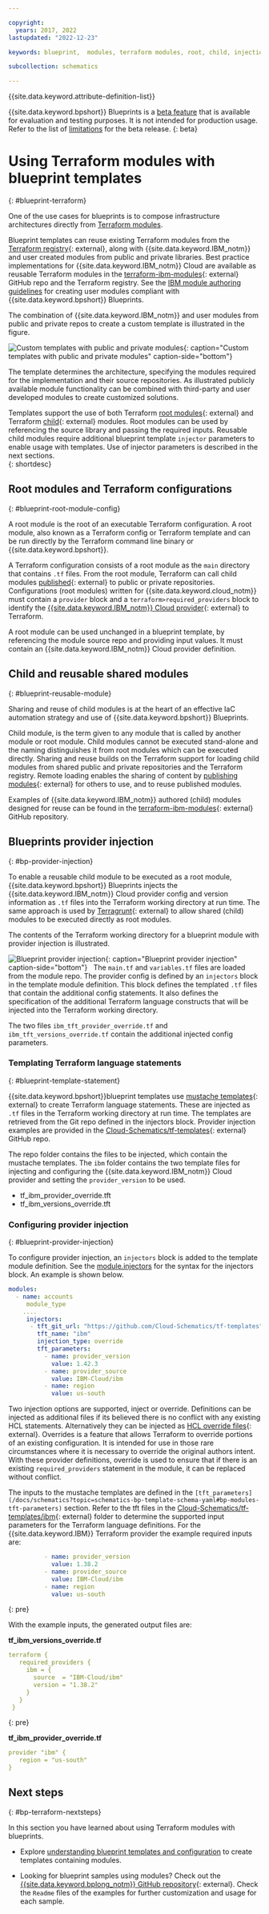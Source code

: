 ```yaml
---

copyright:
  years: 2017, 2022
lastupdated: "2022-12-23"

keywords: blueprint,  modules, terraform modules, root, child, injection 

subcollection: schematics

---
```


{{site.data.keyword.attribute-definition-list}}

{{site.data.keyword.bpshort}} Blueprints is a [beta feature](/docs/schematics?topic=schematics-bp-beta-limitations) that is available for evaluation and testing purposes. It is not intended for production usage. Refer to the list of [limitations](/docs/schematics?topic=schematics-bp-beta-limitations#sc-bp-beta-limitation) for the beta release.
{: beta}

# Using Terraform modules with blueprint templates 
{: #blueprint-terraform}    

One of the use cases for blueprints is to compose infrastructure architectures directly from [Terraform modules](https://developer.hashicorp.com/terraform/language/modules#modules). 

 Blueprint templates can reuse existing Terraform modules from the [Terraform registry](https://registry.terraform.io/namespaces/terraform-ibm-modules){: external}, along with {{site.data.keyword.IBM_notm}} and user created modules from public and private libraries. Best practice implementations for {{site.data.keyword.IBM_notm}} Cloud are available as reusable Terraform modules in the [terraform-ibm-modules](https://github.com/terraform-ibm-modules){: external} GitHub repo and the Terraform registry. See the [IBM module authoring guidelines](https://terraform-ibm-modules.github.io/documentation/#/implementation-guidelines) for creating user modules compliant with {{site.data.keyword.bpshort}} Blueprints. 
 
 The combination of {{site.data.keyword.IBM_notm}} and user modules from public and private repos to create a custom template is illustrated in the figure.  

![Custom templates with public and private modules](/images/new/bp-terraform-modules.svg){: caption="Custom templates with public and private modules" caption-side="bottom"}

The template determines the architecture, specifying the modules required for the implementation and their source repositories. As illustrated publicly available module functionality can be combined with third-party and user developed modules to create customized solutions. 

Templates support the use of both Terraform [root modules](https://developer.hashicorp.com/terraform/language/modules#the-root-module){: external} and Terraform [child](https://developer.hashicorp.com/terraform/language/modules#child-modules){: external} modules. Root modules can be used by referencing the source library and passing the required inputs. Reusable child modules require additional blueprint template `injector` parameters to enable usage with templates. Use of injector parameters is described in the next sections.    
{: shortdesc}

## Root modules and Terraform configurations
{: #blueprint-root-module-config}

A root module is the root of an executable Terraform configuration. A root module, also known as a Terraform config or Terraform template and can be run directly by the Terraform command line binary or {{site.data.keyword.bpshort}}. 

A Terraform configuration consists of a root module as the `main` directory that contains `.tf` files. From the root module, Terraform can call child modules [published](https://developer.hashicorp.com/terraform/language/modules#published-modules){: external} to public or private repositories. Configurations (root modules) written for {{site.data.keyword.cloud_notm}} must contain a `provider` block and  a `terraform>required_providers` block to identify the [{{site.data.keyword.IBM_notm}} Cloud provider](https://registry.terraform.io/providers/IBM-Cloud/ibm/latest/docs){: external} to Terraform.   

A root module can be used unchanged in a blueprint template, by referencing the module source repo and providing input values. It must contain an {{site.data.keyword.IBM_notm}} Cloud provider definition. 

## Child and reusable shared modules
{: #blueprint-reusable-module}

Sharing and reuse of child modules is at the heart of an effective IaC automation strategy and use of {{site.data.keyword.bpshort}} Blueprints. 

Child module, is the term given to any module that is called by another module or root module. Child modules cannot be executed stand-alone and the naming distinguishes it from root modules which can be executed directly. Sharing and reuse builds on the Terraform support for loading child modules from shared public and private repositories and the Terraform registry. Remote loading enables the sharing of content by [publishing modules](https://developer.hashicorp.com/terraform/language/modules#published-modules){: external} for others to use, and to reuse published modules. 

Examples of {{site.data.keyword.IBM_notm}} authored (child) modules designed for reuse can be found in the [terraform-ibm-modules](https://github.com/terraform-ibm-modules){: external} GitHub repository.

## Blueprints provider injection
{: #bp-provider-injection}  

To enable a reusable child module to be executed as a root module, {{site.data.keyword.bpshort}} Blueprints injects the {{site.data.keyword.IBM_notm}} Cloud provider config and version information as `.tf` files into the Terraform working directory at run time. The same approach is used by [Terragrunt](https://terragrunt.gruntwork.io/docs/reference/config-blocks-and-attributes/#a-note-about-using-modules-from-the-registry){: external} to allow shared (child) modules to be executed directly as root modules.

The contents of the Terraform working directory for a blueprint module with provider injection is illustrated. 

![Blueprint provider injection](/images/new/bp-injection.svg){: caption="Blueprint provider injection" caption-side="bottom"}
 
The `main.tf` and `variables.tf` files are loaded from the module repo. The provider config is defined by an `injectors` block in the template module definition. This block defines the templated `.tf` files that contain the additional config statements. It also defines the specification of the additional Terraform language constructs that will be injected into the Terraform working directory. 

The two files `ibm_tft_provider_override.tf` and `ibm_tft_versions_override.tf` contain the additional injected config parameters.

### Templating Terraform language statements
{: #blueprint-template-statement}

{{site.data.keyword.bpshort}}blueprint templates use [mustache templates](https://mustache.github.io/){: external} to create Terraform language statements. These are injected as `.tf` files in the Terraform working directory at run time. The templates are retrieved from the Git repo defined in the injectors block. Provider injection examples are provided in the [Cloud-Schematics/tf-templates](https://github.com/Cloud-Schematics/tf-templates){: external} GitHub repo. 

The repo folder contains the files to be injected, which contain the mustache templates. The `ibm` folder contains the two template files for injecting and configuring the {{site.data.keyword.IBM_notm}} Cloud provider and setting the `provider_version` to be used.  

- tf_ibm_provider_override.tft 
- tf_ibm_versions_override.tft

### Configuring provider injection
{: #blueprint-provider-injection}

To configure provider injection, an `injectors` block is added to the template module definition. See the [module.injectors](/docs/schematics?topic=schematics-bp-template-schema-yaml#bp-modules-injector) for the syntax for the injectors block. An example is shown below. 

```yaml
modules:
  - name: accounts
     module_type 
    ....
     injectors:
      - tft_git_url: "https://github.com/Cloud-Schematics/tf-templates"
        tft_name: "ibm"
        injection_type: override
        tft_parameters:
          - name: provider_version
            value: 1.42.3
          - name: provider_source
            value: IBM-Cloud/ibm
          - name: region
            value: us-south
```

Two injection options are supported, inject or override. Definitions can be injected as additional files if its believed there is no conflict with any existing HCL statements. Alternatively they can be injected as [HCL override files](https://developer.hashicorp.com/terraform/language/files/override){: external}. Overrides is a feature that allows Terraform to override portions of an existing configuration. It is intended for use in those rare circumstances where it is necessary to override the original authors intent. With these provider definitions, override is used to ensure that if there is an existing `required_providers` statement in the module, it can be replaced without conflict. 

The inputs to the mustache templates are defined in the `[tft_parameters](/docs/schematics?topic=schematics-bp-template-schema-yaml#bp-modules-tft-parameters)` section. Refer to the tft files in the [Cloud-Schematics/tf-templates/ibm](https://github.com/Cloud-Schematics/tf-templates/tree/main/ibm){: external} folder to determine the supported input parameters for the Terraform language definitions. For the {{site.data.keyword.IBM}} Terraform provider the example required inputs are: 

```yaml
          - name: provider_version
            value: 1.38.2
          - name: provider_source
            value: IBM-Cloud/ibm
          - name: region
            value: us-south
```
{: pre}

With the example inputs, the generated output files are: 

**tf_ibm_versions_override.tf**

```yaml
terraform {
   required_providers {
     ibm = {
       source  = "IBM-Cloud/ibm"
       version = "1.38.2"
     }
   }
 }
```
{: pre}

**tf_ibm_provider_override.tf**

```yaml
provider "ibm" {
   region = "us-south"
}
```


## Next steps
{: #bp-terraform-nextsteps}

In this section you have learned about using Terraform modules with blueprints. 
- Explore [understanding blueprint templates and configuration](/docs/schematics?topic=schematics-blueprint-templates) to create templates containing modules. 

- Looking for blueprint samples using modules? Check out the [{{site.data.keyword.bplong_notm}} GitHub repository](https://github.com/orgs/Cloud-Schematics/repositories/?q=topic:blueprint){: external}. Check the `Readme` files of the examples for further customization and usage for each sample. 
